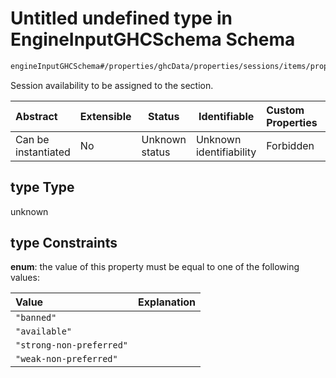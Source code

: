 # Untitled undefined type in EngineInputGHCSchema Schema

```txt
engineInputGHCSchema#/properties/ghcData/properties/sessions/items/properties/frameTemplate/allOf/1/items/properties/type
```

Session availability to be assigned to the section.


| Abstract            | Extensible | Status         | Identifiable            | Custom Properties | Additional Properties | Access Restrictions | Defined In                                                         |
| :------------------ | ---------- | -------------- | ----------------------- | :---------------- | --------------------- | ------------------- | ------------------------------------------------------------------ |
| Can be instantiated | No         | Unknown status | Unknown identifiability | Forbidden         | Allowed               | none                | [ghc.schema.json\*](../out/ghc.schema.json "open original schema") |

## type Type

unknown

## type Constraints

**enum**: the value of this property must be equal to one of the following values:

| Value                    | Explanation |
| :----------------------- | ----------- |
| `"banned"`               |             |
| `"available"`            |             |
| `"strong-non-preferred"` |             |
| `"weak-non-preferred"`   |             |
